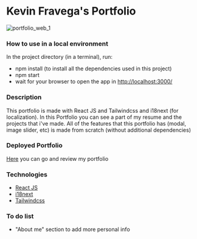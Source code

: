 # Kevin Fravega's Portfolio

![portfolio_web_1](https://user-images.githubusercontent.com/60881246/235278610-97ddbc0e-bf07-4d47-b314-c383380a124c.png)
### How to use in a local environment
In the project directory (in a terminal), run:
- npm install  (to install all the dependencies used in this project)
- npm start 
- wait for your browser to open the app in [http://localhost:3000/](http://localhost:3000/)

### Description
This portfolio is made with React JS and Tailwindcss and i18next (for localization). In this Portfolio you can see a part of my resume and the projects that i've made. All of the features that this portfolio has (modal, image slider, etc) is made from scratch (without additional dependencies)

### Deployed Portfolio
[Here](https://kevinfravega-portfolio.vercel.app/) you can go and review my portfolio

### Technologies

 - [React JS](https://react.dev/)
 - [i18next](https://www.i18next.com/)
 - [Tailwindcss](https://tailwindcss.com/)

### To do list
- "About me" section to add more personal info
